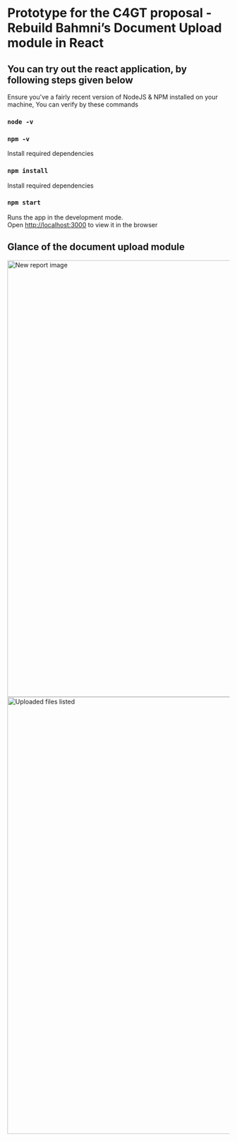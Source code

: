 # Prototype for the C4GT proposal - Rebuild Bahmni’s Document Upload module in React

## You can try out the react application, by following steps given below

Ensure you've a fairly recent version of NodeJS & NPM installed on your machine, You can verify by these commands
### `node -v`
### `npm -v`

Install required dependencies
### `npm install`

Install required dependencies
### `npm start`

Runs the app in the development mode.\
Open [http://localhost:3000](http://localhost:3000) to view it in the browser

## Glance of the document upload module
<img width="990" alt="New report image" src="https://github.com/OmkarPh/test/assets/48476025/d0f199cb-4442-4613-80ad-aac6240a204f">

<img width="991" alt="Uploaded files listed" src="https://github.com/OmkarPh/test/assets/48476025/3ffbbdfe-b3f6-4c48-abbd-f2cf4ead7e67">